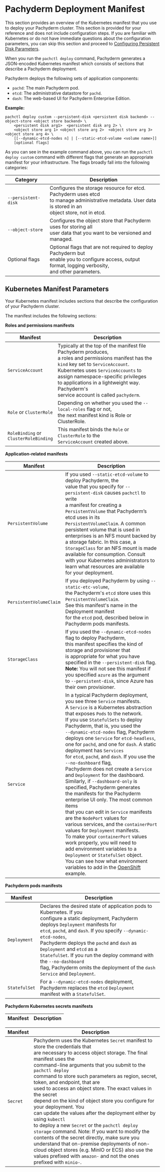 
# Pachyderm Deployment Manifest

This section provides an overview of the Kubernetes manifest that
you use to deploy your Pachyderm cluster. This section is provided for
your reference and does not include configuration steps. If you are
familiar with Kubernetes or do not have immediate questions about
the configuration parameters, you can skip this section and proceed to
[Configuring Persistent Disk Parameters](deploy_custom_configuring_persistent_disk_parameters.md).

When you run the `pachctl deploy` command, Pachyderm generates a JSON-encoded
Kubernetes manifest which consists of sections that
describe a Pachyderm deployment.

Pachyderm deploys the following sets of application components:

- `pachd`: The main Pachyderm pod.
- `etcd`: The administrative datastore for `pachd`.
- `dash`: The web-based UI for Pachyderm Enterprise Edition.

**Example:**

```
pachctl deploy custom --persistent-disk <persistent disk backend> --object-store <object store backend> \
    <persistent disk arg1>  <persistent disk arg 2> \
    <object store arg 1> <object store arg 2>  <object store arg 3>  <object store arg 4> \
    [[--dynamic-etcd-nodes n] | [--static-etcd-volume <volume name>]]
    [optional flags]
```

As you can see in the example command above, you can run the
`pachctl deploy custom` command with different flags that generate
an appropriate manifest for your infrastructure. The flags broadly fall
into the following categories:

| Category               | Description                                         |
| ---------------------- | --------------------------------------------------- |
| `--persistent-disk`    | Configures the storage resource for etcd. Pachyderm uses etcd <br> to manage administrative metadata. User data is stored in an   <br> object store, not in etcd. |
| `--object-store`       | Configures the object store that Pachyderm uses for storing all <br> user data that you want to be versioned and managed. |
| Optional flags         | Optional flags that are not required to deploy Pachyderm but <br> enable you to configure access, output format, logging         verbosity, <br>and other parameters. |

## Kubernetes Manifest Parameters

Your Kubernetes manifest includes sections that describe
the configuration of your Pachyderm cluster.

The manifest includes the following sections:

**Roles and permissions manifests**

| Manifest | Description |
| ------- | ----------- |
| `ServiceAccount` | Typically at the top of the manifest file Pachyderm produces, <br> a roles and permissions manifest has the `kind` key set to `ServiceAccount`. <br> Kubernetes uses `ServiceAccounts` to assign namespace-specific privileges<br> to applications in a lightweight way. Pachyderm's <br> service account is called  `pachyderm`. |
| `Role` or `ClusterRole` | Depending on whether you used the `--local-roles` flag or not, <br>the next manifest kind is Role or ClusterRole. |
| `RoleBinding` or <br> `ClusterRoleBinding` | This manifest binds the `Role` or `ClusterRole` to the <br>`ServiceAccount` created above. |

**Application-related manifests**

| Manifest | Description |
| ------- | ----------- |
| `PersistentVolume` | If you used `--static-etcd-volume` to deploy Pachyderm, the <br> value that you specify for `--persistent-disk` causes `pachctl` to write <br> a manifest for creating a `PersistentVolume` that Pachyderm’s etcd uses in its <br> `PersistentVolumeClaim`. A common persistent volume that is used in <br>enterprises is an NFS mount backed by a storage fabric. In this case, a <br> `StorageClass` for an NFS mount is made available for consumption. Consult <br> with your Kubernetes administrators to learn what resources are available <br> for your deployment. |
| `PersistentVolumeClaim` | If you deployed Pachyderm by using `--static-etc-volume`, <br> the Pachyderm's `etcd` store uses this `PersistentVolumeClaim`.<br> See this manifest's name in the Deployment manifest <br> for the `etcd` pod, described below in Pachyderm pods manifests. |
| `StorageClass` | If you used the `--dynamic-etcd-nodes` flag to deploy Pachyderm, <br> this manifest specifies the kind of storage and provisioner that <br>is appropriate for what you have specified in the `--persistent-disk` flag. <br> **Note:** You will not see this manifest if you specified `azure` as the argument <br> to `--persistent-disk`, since Azure has their own provisioner. |
| `Service` | In a typical Pachyderm deployment, you see three `Service` manifests.<br> A `Service` is a Kubernetes abstraction that exposes `Pods` to the network. <br> If you use `StatefulSets` to deploy Pachyderm, that is, you used the <br>`--dynamic-etcd-nodes` flag, Pachyderm deploys one `Service` for `etcd-headless`, <br>one for `pachd`, and one for `dash`. A static deployment has `Services` <br> for `etcd`, `pachd`, and `dash`. If you use the `--no-dashboard` flag, <br>Pachyderm does not create a `Service` and `Deployment` for the dashboard.<br> Similarly, if `--dashboard-only` is specified, Pachyderm generates <br> the manifests for the Pachyderm enterprise UI only. The most common items <br>that you can edit in `Service` manifests are the `NodePort` values for<br> various services, and the `containerPort` values for `Deployment` manifests.<br> To make your `containerPort` values work properly, you will need to <br> add environment variables to a `Deployment` or `StatefulSet` object. <br> You can see how what environment variables to add in the [OpenShift](../openshift.md) example.

**Pachyderm pods manifests**

| Manifest | Description |
| -------- | ----------- |
| `Deployment` | Declares the desired state of application pods to Kubernetes. If you <br> configure a static deployment, Pachyderm deploys `Deployment` manifests for <br> `etcd`, `pachd`, and `dash`. If you specify `--dynamic-etcd-nodes`, <br>Pachyderm deploys the `pachd` and `dash` as `Deployment` and `etcd` as a <br> `StatefulSet`. If you run the deploy command with the `--no-dashboard`<br> flag, Pachyderm omits the deployment of the `dash` `Service` and `Deployment`.
| `StatefulSet` | For a `--dynamic-etcd-nodes` deployment, Pachyderm replaces the `etcd` `Deployment` <br> manifest with a `StatefulSet`. |

**Pachyderm Kubernetes secrets manifests**

| Manifest | Description |
| -------- | ----------- |

| Manifest | Description |
| -------- | ----------- |
| `Secret`      | Pachyderm uses the Kubernetes `Secret` manifest to store the credentials that <br> are necessary to access object storage. The final manifest uses the <br> command-line arguments that you submit to the `pachctl deploy` <br> command to store such parameters as region, secret, token, and endpoint, that are <br>used to access an object store. The exact values in the secret <br> depend on the kind of object store you configure for your deployment. You <br>can update the values after the deployment either by using `kubectl` <br>to deploy a new `Secret` or the `pachctl deploy storage` command. Note: If you want to modify the contents of the secret directly, make sure you understand that on-premise deployments of non-cloud object stores (e.g. MinIO or ECS) also use the values prefixed with `amazon-` and not the ones prefixed with `minio-`.|

